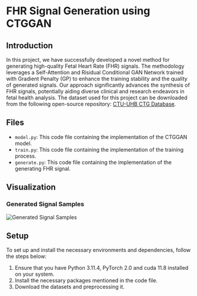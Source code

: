 # FHR Signal Generation using CTGGAN

## Introduction
In this project, we have successfully developed a novel method for generating high-quality Fetal Heart Rate (FHR) signals. The methodology leverages a Self-Attention and Risidual Conditional GAN Network trained with Gradient Penalty (GP) to enhance the training stability and the quality of generated signals. Our approach significantly advances the synthesis of FHR signals, potentially aiding diverse clinical and research endeavors in fetal health analysis. The dataset used for this project can be downloaded from the following open-source repository: [CTU-UHB CTG Database](https://physionet.org/content/ctu-uhb-ctgdb/1.0.0/).

## Files
- `model.py`: This code file containing the implementation of the CTGGAN model.
- `train.py`: This code file containing the implementation of the training process.
- `generate.py`: This code file containing the implementation of the generating FHR signal.

## Visualization

### Generated Signal Samples
![Generated Signal Samples]()


## Setup
To set up and install the necessary environments and dependencies, follow the steps below:

1. Ensure that you have Python 3.11.4, PyTorch 2.0 and cuda 11.8 installed on your system. 
2. Install the necessary packages mentioned in the code file.
3. Download the datasets and preprocessing it.

